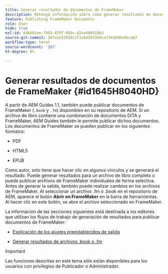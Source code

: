```yaml
---
title: Generar resultados de documentos de FrameMaker
description: Obtenga información sobre cómo generar resultados de documentos de FrameMaker en guías de AEM para publicarlos en formato PDF, HTML5 y EPUB.
feature: Publishing FrameMaker Documents
role: User
hide: true
exl-id: ddb6b1ee-7993-479f-993c-d2ce686b10b3
source-git-commit: 26fa1e52920c1f1abd5655b9ca7341600a9bca67
workflow-type: tm+mt
source-wordcount: '203'
ht-degree: 0%

---
```


# Generar resultados de documentos de FrameMaker {#id1645H8040HD}

A partir de AEM Guides 1.1, también puede publicar documentos de FrameMaker \(`.book` y `.fm`\) disponibles en su repositorio de AEM. Si un archivo de libro contiene una combinación de documentos DITA y FrameMaker, AEM Guides también le permite publicar dichos documentos. Los documentos de FrameMaker se pueden publicar en los siguientes formatos:

- PDF

- HTML5

- EPUB


Como autor, solo tiene que hacer clic en algunos vínculos y se generará el resultado. Puede generar resultados para un archivo de libro completo o puede publicar archivos de FrameMaker individuales de forma selectiva. Antes de generar la salida, también puede realizar cambios en los archivos de FrameMaker. Al seleccionar un archivo .fm o .book en el repositorio de AEM, aparece el botón **Abrir en FrameMaker** en la barra de herramientas. Al hacer clic en este botón, se abre el archivo seleccionado en FrameMaker.

La información de las secciones siguientes está destinada a los editores que utilizan los flujos de trabajo de generación de resultados para publicar documentos de FrameMaker:

- [Explicación de los ajustes preestablecidos de salida](fm-output-understand-presets.md#)

- [Generar resultados de archivos .book o .fm](fm-output-generate.md#)

>[!IMPORTANT]
>
> Las funciones descritas en este tema sólo están disponibles para los usuarios con privilegios de Publicador o Administrador.

